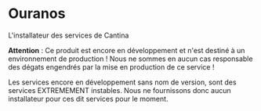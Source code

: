 # Ouranos
L'installateur des services de Cantina

**Attention** : Ce produit est encore en développement et n'est destiné à un environnement de production !
Nous ne sommes en aucun cas responsable des dégats engendrés par la mise en production de ce service ! 

Les services encore en développement sans nom de version, sont des services EXTREMEMENT instables. 
Nous ne fournissons donc aucun installateur pour ces dit services pour le moment.
